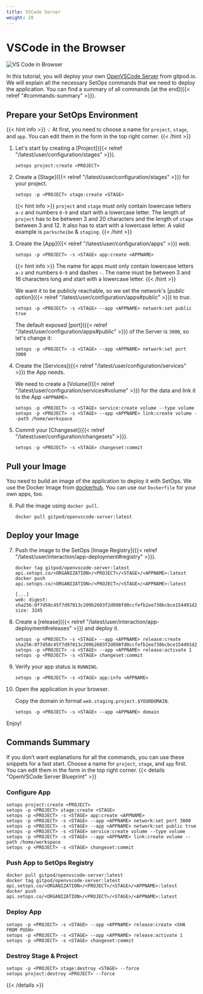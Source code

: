 ```yaml
---
title: VSCode Server
weight: 20
---
```

# VSCode in the Browser

![VS Code in Browser](open-vscode-app.png)

In this tutorial, you will deploy your own [OpenVSCode Server](https://github.com/gitpod-io/openvscode-server) from gitpod.io. We will explain all the necessary SetOps commands that we need to deploy the application. You can find a summary of all commands [at the end]({{< relref "#commands-summary" >}}).

## Prepare your SetOps Environment
{{< hint info >}}
💡 At first, you need to choose a name for `project`, `stage`, and `app`. You can edit them in the form in the top right corner.
{{< /hint >}}

1. Let's start by creating a [Project]({{< relref "/latest/user/configuration/stages" >}}).
   ```shell
   setops project:create <PROJECT>
   ```

1. Create a [Stage]({{< relref "/latest/user/configuration/stages" >}}) for your project.

   ```shell
   setops -p <PROJECT> stage:create <STAGE>
   ```

   {{< hint info >}}
   `project` and `stage` must only contain lowercase letters `a-z` and numbers `0-9` and start with a lowercase letter. The length of `project` has to be between 3 and 20 characters and the length of `stage` between 3 and 12. It also has to start with a lowercase letter. A valid example is `parkscheibe` & `staging`.
   {{< /hint >}}

1. Create the [App]({{< relref "/latest/user/configuration/apps" >}}) _web_.

   ```shell
   setops -p <PROJECT> -s <STAGE> app:create <APPNAME>
   ```

   {{< hint info >}}
   The name for apps must only contain lowercase letters `a-z` and numbers `0-9` and dashes `-`. The name must be between 3 and 16 characters long and start with a lowercase letter.
   {{< /hint >}}

   We want it to be publicly reachable, so we set the network's [_public_ option]({{< relref "/latest/user/configuration/apps#public" >}}) to _true_.

   ```shell
   setops -p <PROJECT> -s <STAGE> --app <APPNAME> network:set public true
   ```
   The default exposed [port]({{< relref "/latest/user/configuration/apps#public" >}}) of the Server is `3000`, so let's change it:
   ```shell
   setops -p <PROJECT> -s <STAGE> --app <APPNAME> network:set port 3000
   ```

1. Create the [Services]({{< relref "/latest/user/configuration/services" >}}) the App needs.

   We need to create a [Volume]({{< relref "/latest/user/configuration/services#volume" >}}) for the data and link it to the App `<APPNAME>`.

   ```shell
   setops -p <PROJECT> -s <STAGE> service:create volume --type volume
   setops -p <PROJECT> -s <STAGE> --app <APPNAME> link:create volume --path /home/workspace
   ```

1. Commit your [Changeset]({{< relref "/latest/user/configuration/changesets" >}}).

   ```shell
   setops -p <PROJECT> -s <STAGE> changeset:commit
   ```

## Pull your Image
You need to build an image of the application to deploy it with SetOps. We use the Docker Image from [dockerhub](https://hub.docker.com/r/gitpod/openvscode-server). You can use our `Dockerfile` for your own apps, too.

6. Pull the image using `docker pull`.

   ```shell
   docker pull gitpod/openvscode-server:latest
   ```

## Deploy your Image

7. Push the image to the SetOps [Image Registry]({{< relref "/latest/user/interaction/app-deployment#registry" >}}).

   ```shell
   docker tag gitpod/openvscode-server:latest api.setops.co/<ORGANIZATION>/<PROJECT>/<STAGE>/<APPNAME>:latest
   docker push api.setops.co/<ORGANIZATION>/<PROJECT>/<STAGE>/<APPNAME>:latest
   ```

   ```
   [...]
   web: digest: sha256:0f7d58c45f7d97013c209b2603f2d098fd0ccfefb2ee738bcbce154491d2426c size: 3245
   ```

8. Create a [release]({{< relref "/latest/user/interaction/app-deployment#releases" >}}) and deploy it.

     ```shell
     setops -p <PROJECT> -s <STAGE> --app <APPNAME> release:create sha256:0f7d58c45f7d97013c209b2603f2d098fd0ccfefb2ee738bcbce154491d2426c
     setops -p <PROJECT> -s <STAGE> --app <APPNAME> release:activate 1
     setops -p <PROJECT> -s <STAGE> changeset:commit
     ```

9. Verify your app status is `RUNNING`.

      ```shell
      setops -p <PROJECT> -s <STAGE> app:info <APPNAME>
      ```

10. Open the application in your browser.

      Copy the domain in format `web.staging.project.$YOURDOMAIN`.

      ```shell
      setops -p <PROJECT> -s <STAGE> --app <APPNAME> domain
      ```

Enjoy!

## Commands Summary
If you don’t want explanations for all the commands, you can use these snippets for a fast start. Choose a name for `project`, `stage`, and `app` first. You can edit them in the form in the top right corner.
{{< details "OpenVSCode Server Blueprint" >}}
   ### Configure App
   ```shell
   setops project:create <PROJECT>
   setops -p <PROJECT> stage:create <STAGE>
   setops -p <PROJECT> -s <STAGE> app:create <APPNAME>
   setops -p <PROJECT> -s <STAGE> --app <APPNAME> network:set port 3000
   setops -p <PROJECT> -s <STAGE> --app <APPNAME> network:set public true
   setops -p <PROJECT> -s <STAGE> service:create volume --type volume
   setops -p <PROJECT> -s <STAGE> --app <APPNAME> link:create volume --path /home/workspace
   setops -p <PROJECT> -s <STAGE> changeset:commit
   ```

   ### Push App to SetOps Registry
   ```shell
   docker pull gitpod/openvscode-server:latest
   docker tag gitpod/openvscode-server:latest api.setops.co/<ORGANIZATION>/<PROJECT>/<STAGE>/<APPNAME>:latest
   docker push api.setops.co/<ORGANIZATION>/<PROJECT>/<STAGE>/<APPNAME>:latest
   ```

   ### Deploy App
   ```shell
   setops -p <PROJECT> -s <STAGE> --app <APPNAME> release:create <SHA FROM PUSH>
   setops -p <PROJECT> -s <STAGE> --app <APPNAME> release:activate 1
   setops -p <PROJECT> -s <STAGE> changeset:commit
   ```

   ### Destroy Stage & Project
   ```shell
   setops -p <PROJECT> stage:destroy <STAGE> --force
   setops project:destroy <PROJECT> --force
   ```
{{< /details >}}
